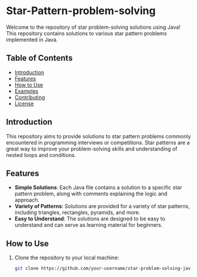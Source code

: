 # Star-Pattern-problem-solving

Welcome to the repository of star problem-solving solutions using Java! This repository contains solutions to various star pattern problems implemented in Java.

## Table of Contents

- [Introduction](#introduction)
- [Features](#features)
- [How to Use](#how-to-use)
- [Examples](#examples)
- [Contributing](#contributing)
- [License](#license)

## Introduction

This repository aims to provide solutions to star pattern problems commonly encountered in programming interviews or competitions. Star patterns are a great way to improve your problem-solving skills and understanding of nested loops and conditions.

## Features

- **Simple Solutions**: Each Java file contains a solution to a specific star pattern problem, along with comments explaining the logic and approach.
- **Variety of Patterns**: Solutions are provided for a variety of star patterns, including triangles, rectangles, pyramids, and more.
- **Easy to Understand**: The solutions are designed to be easy to understand and can serve as learning material for beginners.

## How to Use

1. Clone the repository to your local machine:
   ```bash
   git clone https://github.com/your-username/star-problem-solving-java.git
   ```
